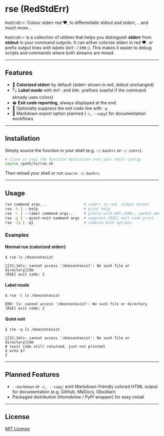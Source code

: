 # rse (RedStdErr)

`RedStdErr`: Colour stderr red ❤️, to differentiate stdout and stderr, .. and much more ..

`RedStdErr` is a collection of utilities that helps you distinguish **stderr** from **stdout** in your command outputs. It can either colorize stderr in red ❤️, or prefix output lines with labels (`OUT:` / `ERR:`). This makes it easier to debug scripts and commands where both streams are mixed.

---

## Features

* 🔴 **Colorized stderr** by default (stderr shown in red, stdout unchanged)
* 🏷 **Label mode** with `OUT:` and `ERR:` prefixes (useful if the command already uses colors)
* � **Exit code reporting**, always displayed at the end.
* 🤫 Optionally suppress the exit code line with `-q`
* 🎨 Markdown export option planned (`-c`, `--copy`) for documentation workflows

---

## Installation

Simply source the function in your shell (e.g. `~/.bashrc` or `~/.zshrc`).

```bash
# Clone or copy the function definition into your shell config
source /path/to/rse.sh
```

Then reload your shell or run `source ~/.bashrc`.

---

## Usage

```bash
rse command args...                 # stderr in red, stdout normal
rse -h | --help                     # print help
rse -l | --label command args...    # prefix with OUT:/ERR:, useful when colorised output is not desired but still output differentiation is needed.
rse -q | --quiet-exit command args  # suppress [RSE] exit code print
rse -lq | -ql                       # combine both options
```

### Examples

#### Normal run (colorized stderr)

```shell
$ rse ls /doesnotexist
```
```terminaloutput
[31;1mls: cannot access '/doesnotexist': No such file or directory[0m
[RSE] exit code: 2
```

#### Label mode

```shell
$ rse -l ls /doesnotexist
```
```terminaloutput
ERR: ls: cannot access '/doesnotexist': No such file or directory
[RSE] exit code: 2
```

#### Quiet exit

```shell
$ rse -q ls /doesnotexist
```
```terminaloutput
[31;1mls: cannot access '/doesnotexist': No such file or directory[0m
# (exit code still returned, just not printed)
$ echo $?
2
```

---

## Planned Features

* `--markdown` or `-c, --copy`: emit Markdown-friendly colored HTML output for documentation (e.g. GitHub, MkDocs, Obsidian)
* Packaged distribution (Homebrew / PyPI wrapper) for easy install

---

## License

[MIT License](./LICENSE)
